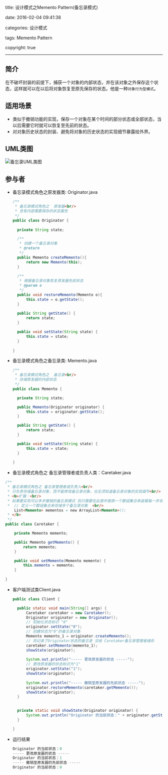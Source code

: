 title: 设计模式之Memento Pattern(备忘录模式)

date: 2016-02-04 09:41:38

categories: 设计模式

tags: Memento Pattern

copyright: true

-----

## 简介

在不破坏封装的前提下，捕获一个对象的内部状态，并在该对象之外保存这个状态，这样就可以在以后将对象恢复至原先保存的状态。他是一种`对象行为型模式`。

## 适用场景

- 类似于撤销功能的实现，保存一个对象在某个时间的部分状态或全部状态，当以后需要它时就可以恢复至先前的状态。
- 对对象历史状态的封装、避免将对象的历史状态的实现细节暴露给外界。

## UML类图

![备忘录UML类图](https://www.flyada.com/images/%E5%A4%87%E5%BF%98%E5%BD%95UML%E7%B1%BB%E5%9B%BE.png)

## 参与者

- 备忘录模式角色之原发器类: Originator.java
  
  ``` java
  /**
   * 备忘录模式角色之  原发器<br/>
   * 含有内部需要保存的状态属性
   */
  public class Originator {
  	
  	private String state;
  
  	/**
  	 * 创建一个备忘录对象 
  	 * @return
  	 */
  	public Memento createMemento(){
  		return new Memento(this);
  	}
  	
  	/**
  	 * 根据备忘录对象恢复原发器先前状态  
  	 * @param o
  	 */
  	public void restoreMemento(Memento o){
  		this.state = o.getState();
  	}
  	
  	public String getState() {
  		return state;
  	}
  
  	public void setState(String state) {
  		this.state = state;
  	}
  	
  }
  ```


- 备忘录模式角色之备忘录类: Memento.java
  
  ``` java
  /**
   * 备忘录模式角色之  备忘录<br/>
   * 存储原发器的内部状态
   */
  public class Memento {
  
  	private String state;
  
  	public Memento(Originator originator) {
  		this.state = originator.getState();
  	}
  
  	public String getState() {
  		return state;
  	}
  
  	public void setState(String state) {
  		this.state = state;
  	}
  	
  }
  ```


- 备忘录模式角色之 备忘录管理者或负责人类：Caretaker.java

``` java
/**
 * 备忘录模式角色之 备忘录管理者或负责人<br/>
 * 只负责存储备忘录对象，而不能修改备忘录对象，也无须知道备忘录对象的实现细节<br/>
 * <b>扩展：<br/>
 * 如果要实现可以多步撤销的备忘录模式 则只需要在此类中使用一个数组集合来装载每一步状态的备忘录对象 如：<br/>
 *  // 定义一个数组集合来存储多个备忘录对象  <br/>
	List<Memento> mementos = new ArrayList<Memento>();
 * </b>
 */
public class Caretaker {

	private Memento memento;

	public Memento getMemento() {
		return memento;
	}

	public void setMemento(Memento memento) {
		this.memento = memento;
	}
	
}
```

- 客户端测试类Client.java
  
  ``` java
  public class Client {
  
  	public static void main(String[] args) {
  		Caretaker caretaker = new Caretaker();
  		Originator originator = new Originator();
  		// 初始化状态标识 "0"
  		originator.setState("0");
  		// 创建状态为"0"的备忘录对象
  		Memento memento_1 = originator.createMemento();
  		// 将记录了Originator状态的备忘录 交给 Caretaker备忘录管理者储存
  		caretaker.setMemento(memento_1);
  		showState(originator);
  		
  		System.out.println("----- 更改原发器的状态 -----");
  		// 更改原发器的状态标识为"1"
  		originator.setState("1");
  		showState(originator);
  		
  		System.out.println("----- 撤销至原发器的先前状态 -----");
  		originator.restoreMemento(caretaker.getMemento());
  		showState(originator);
  	}
  
  	
  	private static void showState(Originator originator) {
  		System.out.println("Originator 的当前状态：" + originator.getState());
  	}
  
  }
  ```


- 运行结果
  
  ``` java
  Originator 的当前状态：0
  ----- 更改原发器的状态 -----
  Originator 的当前状态：1
  ----- 撤销至原发器的先前状态 -----
  Originator 的当前状态：0
  ```